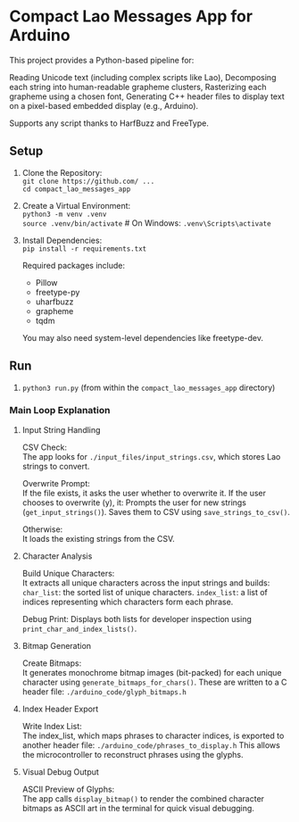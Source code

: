 # Compact Lao Messages App for Arduino

This project provides a Python-based pipeline for:

Reading Unicode text (including complex scripts like Lao),
Decomposing each string into human-readable grapheme clusters,
Rasterizing each grapheme using a chosen font,
Generating C++ header files to display text on a pixel-based embedded display (e.g., Arduino).

Supports any script thanks to HarfBuzz and FreeType.

## Setup

1. Clone the Repository:  
`git clone https://github.com/ ...`  
`cd compact_lao_messages_app`  
2. Create a Virtual Environment:  
`python3 -m venv .venv`  
`source .venv/bin/activate`   # On Windows: `.venv\Scripts\activate`
3. Install Dependencies:  
`pip install -r requirements.txt`  

    Required packages include:
    * Pillow
    * freetype-py
    * uharfbuzz
    * grapheme
    * tqdm

    You may also need system-level dependencies like freetype-dev.

## Run

1. `python3 run.py` (from within the `compact_lao_messages_app` directory)

### Main Loop Explanation

1.  Input String Handling

    CSV Check:  
    The app looks for `./input_files/input_strings.csv`, which stores Lao strings to convert.

    Overwrite Prompt:  
    If the file exists, it asks the user whether to overwrite it.
    If the user chooses to overwrite (y), it:
    Prompts the user for new strings (`get_input_strings()`).
    Saves them to CSV using `save_strings_to_csv()`.

    Otherwise:  
    It loads the existing strings from the CSV.

2.  Character Analysis

    Build Unique Characters:  
    It extracts all unique characters across the input strings and builds:
    `char_list`: the sorted list of unique characters.
    `index_list`: a list of indices representing which characters form each phrase.

     Debug Print:
    Displays both lists for developer inspection using `print_char_and_index_lists()`.

3.  Bitmap Generation

    Create Bitmaps:  
    It generates monochrome bitmap images (bit-packed) for each unique character using `generate_bitmaps_for_chars()`.
    These are written to a C header file: `./arduino_code/glyph_bitmaps.h`

4.  Index Header Export

    Write Index List:  
    The index_list, which maps phrases to character indices, is exported to another header file:
    `./arduino_code/phrases_to_display.h`
    This allows the microcontroller to reconstruct phrases using the glyphs.

5.  Visual Debug Output

    ASCII Preview of Glyphs:  
    The app calls `display_bitmap()` to render the combined character bitmaps as ASCII art in the terminal for quick visual debugging.


